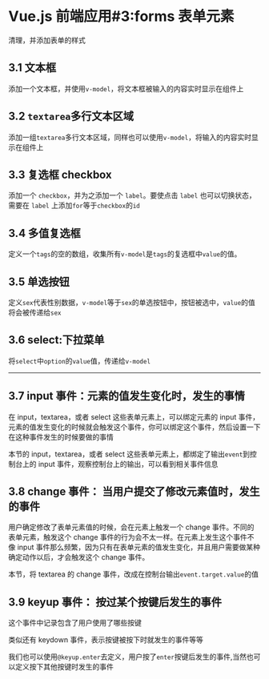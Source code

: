 # Vue.js 前端应用#3:forms 表单元素

清理，并添加表单的样式

## 3.1 文本框

添加一个文本框，并使用`v-model`，将文本框被输入的内容实时显示在组件上

## 3.2 `textarea`多行文本区域

添加一组`textarea`多行文本区域，同样也可以使用`v-model`，将输入的内容实时显示在组件上

## 3.3 复选框 checkbox

添加一个 `checkbox`，并为之添加一个 `label`。要使点击 `label` 也可以切换状态，需要在 `label` 上添加`for`等于`checkbox`的`id`

## 3.4 多值复选框

定义一个`tags`的空的数组，收集所有`v-model`是`tags`的复选框中`value`的值。

## 3.5 单选按钮

定义`sex`代表性别数据，`v-model`等于`sex`的单选按钮中，按钮被选中，`value`的值将会被传递给`sex`

## 3.6 select:下拉菜单

将`select`中`option`的`value`值，传递给`v-model`

---

## 3.7 input 事件：元素的值发生变化时，发生的事情

在 input，textarea，或者 select 这些表单元素上，可以绑定元素的 input 事件，元素的值发生变化的时候就会触发这个事件，你可以绑定这个事件，然后设置一下在这种事件发生的时候要做的事情

本节的 input，textarea，或者 select 这些表单元素上，都绑定了输出`event`到控制台上的 input 事件，观察控制台上的输出，可以看到相关事件信息

## 3.8 change 事件： 当用户提交了修改元素值时，发生的事件

用户确定修改了表单元素值的时候，会在元素上触发一个 change 事件。不同的表单元素，触发这个 change 事件的行为会不太一样。在元素上发生这个事件不像 input 事件那么频繁，因为只有在表单元素的值发生变化，并且用户需要做某种确定动作以后，才会触发这个 change 事件。

本节，将 textarea 的 change 事件，改成在控制台输出`event.target.value`的值

## 3.9 keyup 事件： 按过某个按键后发生的事件

这个事件中记录包含了用户使用了哪些按键

类似还有 keydown 事件，表示按键被按下时就发生的事件等等

我们也可以使用`@keyup.enter`去定义，用户按了`enter`按键后发生的事件,当然也可以定义按下其他按键时发生的事件
